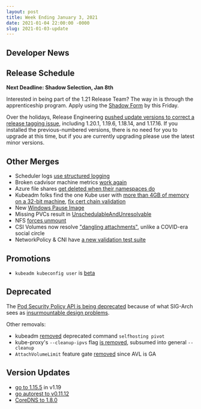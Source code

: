 ```yaml
---
layout: post
title: Week Ending January 3, 2021
date: 2021-01-04 22:00:00 -0000
slug: 2021-01-03-update
---
```


## Developer News


## Release Schedule

**Next Deadline: Shadow Selection, Jan 8th**

Interested in being part of the 1.21 Release Team? The way in is through the apprenticeship program.  Apply using the [Shadow Form](https://bit.ly/121-release-shadows) by this Friday.

Over the holidays, Release Engineering [pushed update versions to correct a release tagging issue](https://groups.google.com/g/kubernetes-dev/c/dNH2yknlCBA), including 1.20.1, 1.19.6, 1.18.14, and 1.17.16.  If you installed the previous-numbered versions, there is no need for you to upgrade at this time, but if you are currently upgrading please use the latest minor versions.

## Other Merges

* Scheduler logs [use structured logging](https://github.com/kubernetes/kubernetes/pull/97349)
* Broken cadvisor machine metrics [work again](https://github.com/kubernetes/kubernetes/pull/97006)
* Azure file shares [get deleted when their namespaces do](https://github.com/kubernetes/kubernetes/pull/97417)
* Kubeadm folks find the one Kube user with [more than 4GB of memory on a 32-bit machine](https://github.com/kubernetes/kubernetes/pull/97403), [fix cert chain validation](https://github.com/kubernetes/kubernetes/pull/97322)
* New [Windows Pause Image](https://github.com/kubernetes/kubernetes/pull/97322)
* Missing PVCs result in [UnschedulableAndUnresolvable](https://github.com/kubernetes/kubernetes/pull/96850)
* NFS [forces unmount](https://github.com/kubernetes/kubernetes/pull/96844)
* CSI Volumes now resolve ["dangling attachments"](https://github.com/kubernetes/kubernetes/pull/96617), unlike a COVID-era social circle
* NetworkPolicy & CNI have [a new validation test suite](https://github.com/kubernetes/kubernetes/pull/91592)

## Promotions

* `kubeadm kubeconfig user` is [beta](https://github.com/kubernetes/kubernetes/pull/97583)

## Deprecated

The [Pod Security Policy API is being deprecated](https://github.com/kubernetes/kubernetes/pull/97171) because of what SIG-Arch sees as [insurmountable design problems](https://docs.google.com/document/d/1VKqjUlpU888OYtIrBwidL43FOLhbmOD5tesYwmjzO4E/edit#heading=h.4a99hs64hs3k).

Other removals:

* kubeadm [removed](https://github.com/kubernetes/kubernetes/pull/97627) deprecated command `selfhosting pivot`
* kube-proxy's `--cleanup-ipvs` flag [is removed](https://github.com/kubernetes/kubernetes/pull/97336), subsumed into general `--cleanup`
* `AttachVolumeLimit` feature gate [removed](https://github.com/kubernetes/kubernetes/pull/96539) since AVL is GA

## Version Updates

* [go to 1.15.5](https://github.com/kubernetes/kubernetes/pull/97246) in v1.19
* [go autorest to v0.11.12](https://github.com/kubernetes/kubernetes/pull/97033)
* [CoreDNS to 1.8.0](https://github.com/kubernetes/kubernetes/pull/96429)
